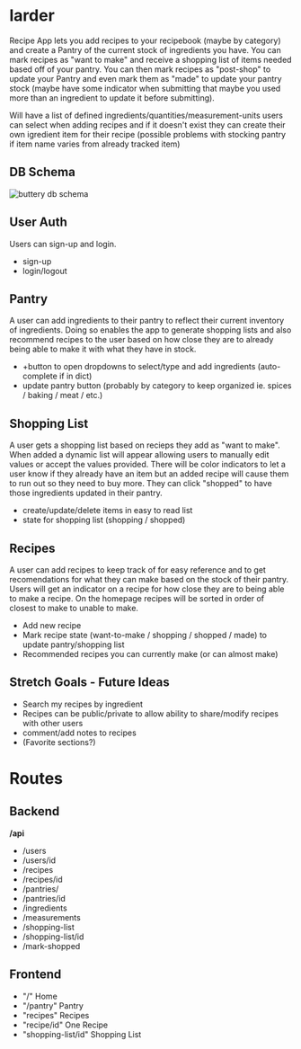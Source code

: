 # larder

Recipe App lets you add recipes to your recipebook (maybe by category)
and create a Pantry of the current stock of ingredients you have.
You can mark recipes as "want to make" and receive a shopping list of
items needed based off of your pantry. You can then mark recipes as "post-shop"
to update your Pantry and even mark them as "made" to update your pantry stock (maybe have
some indicator when submitting that maybe you used more than an ingredient to update it before submitting).

Will have a list of defined ingredients/quantities/measurement-units users can select when adding recipes and if it doesn't
exist they can create their own igredient item for their recipe (possible problems with stocking pantry if item name varies from already
tracked item)

## DB Schema

![buttery db schema](https://i.imgur.com/Hr4fM5k.png)

## User Auth
Users can sign-up and login.

- sign-up
- login/logout

## Pantry
A user can add ingredients to their pantry to reflect their current inventory of ingredients. Doing so enables the app to generate
shopping lists and also recommend recipes to the user based on how close they are to already being able to make it with what they have in stock.

- +button to open dropdowns to select/type and add ingredients (auto-complete if in dict)
- update pantry button (probably by category to keep organized ie. spices / baking / meat / etc.)

## Shopping List
A user gets a shopping list based on recieps they add as "want to make". When added a dynamic list will appear allowing users to manually edit values
or accept the values provided. There will be color indicators to let a user know if they already have an item but an added recipe will cause them to run out so they need to buy more. They can click "shopped" to have those ingredients updated in their pantry.

- create/update/delete items in easy to read list
- state for shopping list (shopping / shopped)

## Recipes
A user can add recipes to keep track of for easy reference and to get recomendations for what they can make based on the stock of their pantry.
Users will get an indicator on a recipe for how close they are to being able to make a recipe. On the homepage recipes will be sorted in order of closest to make to unable to make.

- Add new recipe
- Mark recipe state (want-to-make / shopping / shopped / made) to update pantry/shopping list
- Recommended recipes you can currently make (or can almost make)


## Stretch Goals - Future Ideas

- Search my recipes by ingredient
- Recipes can be public/private to allow ability to share/modify recipes with other users
- comment/add notes to recipes
- (Favorite sections?)

# Routes

## Backend

**/api**

- /users
- /users/id
- /recipes
- /recipes/id
- /pantries/
- /pantries/id
- /ingredients
- /measurements
- /shopping-list
- /shopping-list/id
- /mark-shopped

## Frontend

 - "/" Home
 - "/pantry" Pantry
 - "recipes" Recipes
 - "recipe/id" One Recipe
 - "shopping-list/id" Shopping List
